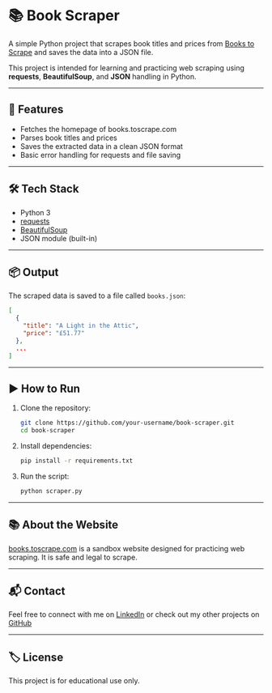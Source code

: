 # 📚 Book Scraper

A simple Python project that scrapes book titles and prices from [Books to Scrape](https://books.toscrape.com) and saves the data into a JSON file.

This project is intended for learning and practicing web scraping using **requests**, **BeautifulSoup**, and **JSON** handling in Python.

---

## 🚀 Features

- Fetches the homepage of books.toscrape.com
- Parses book titles and prices
- Saves the extracted data in a clean JSON format
- Basic error handling for requests and file saving

---

## 🛠️ Tech Stack

- Python 3
- [requests](https://pypi.org/project/requests/)
- [BeautifulSoup](https://pypi.org/project/beautifulsoup4/)
- JSON module (built-in)

---

## 📦 Output

The scraped data is saved to a file called `books.json`:

```json
[
  {
    "title": "A Light in the Attic",
    "price": "£51.77"
  },
  ...
]
```

---

## ▶️ How to Run

1. Clone the repository:
   ```bash
   git clone https://github.com/your-username/book-scraper.git
   cd book-scraper
   ```

2. Install dependencies:
   ```bash
   pip install -r requirements.txt
   ```

3. Run the script:
   ```bash
   python scraper.py
   ```

---

## 📚 About the Website

[books.toscrape.com](https://books.toscrape.com) is a sandbox website designed for practicing web scraping. It is safe and legal to scrape.

---

## 📬 Contact

Feel free to connect with me on [LinkedIn](https://www.linkedin.com/in/sameh-dheir/) or check out my other projects on [GitHub](https://github.com/SamehDheir)

---

## 🏷️ License

This project is for educational use only.
